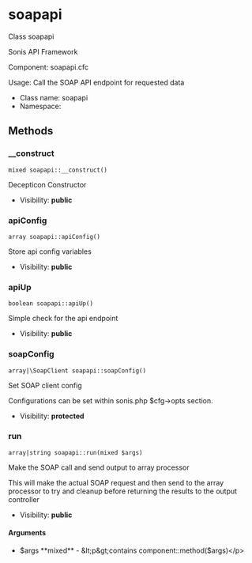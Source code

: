 soapapi
===============

Class soapapi

Sonis API Framework

Component: soapapi.cfc

Usage: Call the SOAP API endpoint for requested data


* Class name: soapapi
* Namespace: 







Methods
-------


### __construct

    mixed soapapi::__construct()

Decepticon Constructor



* Visibility: **public**




### apiConfig

    array soapapi::apiConfig()

Store api config variables



* Visibility: **public**




### apiUp

    boolean soapapi::apiUp()

Simple check for the api endpoint



* Visibility: **public**




### soapConfig

    array|\SoapClient soapapi::soapConfig()

Set SOAP client config

Configurations can be set within sonis.php
$cfg->opts section.

* Visibility: **protected**




### run

    array|string soapapi::run(mixed $args)

Make the SOAP call and send output to array processor

This will make the actual SOAP request and then send
to the array processor to try and cleanup before returning
the results to the output controller

* Visibility: **public**


#### Arguments
* $args **mixed** - &lt;p&gt;contains component::method($args)&lt;/p&gt;



